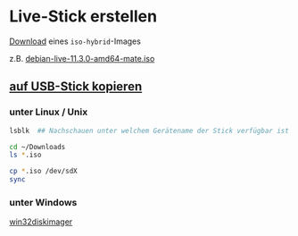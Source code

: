 # Live-Stick erstellen

[Download](https://cdimage.debian.org/debian-cd/current-live/amd64/iso-hybrid/) eines `iso-hybrid`-Images

z.B. [debian-live-11.3.0-amd64-mate.iso](https://cdimage.debian.org/debian-cd/current-live/amd64/iso-hybrid/debian-live-11.3.0-amd64-mate.iso)

## [auf USB-Stick kopieren](https://www.debian.org/CD/faq/index.en.html#write-usb)

### unter Linux / Unix

```bash
lsblk  ## Nachschauen unter welchem Gerätename der Stick verfügbar ist => /dev/sdX

cd ~/Downloads
ls *.iso
```

```bash
cp *.iso /dev/sdX
sync
```

### unter Windows

[win32diskimager](https://sourceforge.net/projects/win32diskimager/)
